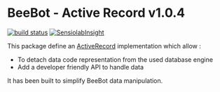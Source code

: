 BeeBot - Active Record v1.0.4
=============================

[![build status](https://ci.gitlab.com/projects/3613/status.png?ref=develop)](https://ci.gitlab.com/projects/3613?ref=develop)
[![SensiolabInsight](https://img.shields.io/sensiolabs/i/3f165beb-2425-4669-a3da-c1794c6f7337.svg?style=flat-square)](https://insight.sensiolabs.com/projects/3f165beb-2425-4669-a3da-c1794c6f7337)

This package define an [ActiveRecord](http://en.wikipedia.org/wiki/Active_record_pattern) implementation which allow :

* To detach data code representation from the used database engine
* Add a developer friendly API to handle data

It has been built to simplify BeeBot data manipulation.

